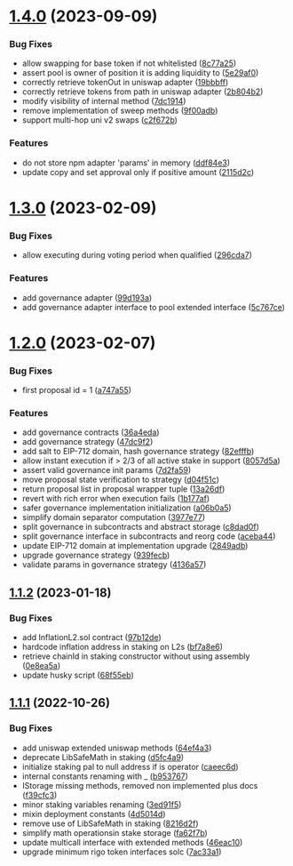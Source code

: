 # [1.4.0](https://github.com/rigoblock/v3-contracts/compare/v1.3.0...v1.4.0) (2023-09-09)


### Bug Fixes

* allow swapping for base token if not whitelisted ([8c77a25](https://github.com/rigoblock/v3-contracts/commit/8c77a257a91e6987c0858d73aa654323e2c7205d))
* assert pool is owner of position it is adding liquidity to ([5e29af0](https://github.com/rigoblock/v3-contracts/commit/5e29af00ae875bf2a857adc488015a43668a7d79))
* correctly retrieve tokenOut in uniswap adapter ([19bbbff](https://github.com/rigoblock/v3-contracts/commit/19bbbff856660f46f38bfe875ada13eee17ed35e))
* correctly retrieve tokens from path in uniswap adapter ([2b804b2](https://github.com/rigoblock/v3-contracts/commit/2b804b2a3efe7c5accec3669aba04ca6277cc666))
* modify visibility of internal method ([7dc1914](https://github.com/rigoblock/v3-contracts/commit/7dc19148ca3e23e5699f1abba3e24ef3d8c6aa44))
* remove implementation of sweep methods ([9f00adb](https://github.com/rigoblock/v3-contracts/commit/9f00adb9b1c23d0f2ed45d3dedfe567379035a15))
* support multi-hop uni v2 swaps ([c2f672b](https://github.com/rigoblock/v3-contracts/commit/c2f672b77f0467e67b394b745feabe1e078d8b64))


### Features

* do not store npm adapter 'params' in memory ([ddf84e3](https://github.com/rigoblock/v3-contracts/commit/ddf84e3c45aac763b841f314ef1f9f69fa2698d6))
* update copy and set approval only if positive amount ([2115d2c](https://github.com/rigoblock/v3-contracts/commit/2115d2cea55d740426d4560aa3c970acf9c50a0e))



# [1.3.0](https://github.com/rigoblock/v3-contracts/compare/v1.2.0...v1.3.0) (2023-02-09)


### Bug Fixes

* allow executing during voting period when qualified ([296cda7](https://github.com/rigoblock/v3-contracts/commit/296cda79c9dd418c4bd6b11cac594a58c66de874))


### Features

* add governance adapter ([99d193a](https://github.com/rigoblock/v3-contracts/commit/99d193a2cc77ff1783689eec8b16eaa59c261b9f))
* add governance adapter interface to pool extended interface ([5c767ce](https://github.com/rigoblock/v3-contracts/commit/5c767ce567f05572a3257ebd5a65ce4e9cb694ce))



# [1.2.0](https://github.com/rigoblock/v3-contracts/compare/v1.1.2...v1.2.0) (2023-02-07)


### Bug Fixes

* first proposal id = 1 ([a747a55](https://github.com/rigoblock/v3-contracts/commit/a747a558e77260b2c3398f53f5db73cea8a0799c))


### Features

* add governance contracts ([36a4eda](https://github.com/rigoblock/v3-contracts/commit/36a4eda8b0440b6971c8de740390e1fd21d4a929))
* add governance strategy ([47dc9f2](https://github.com/rigoblock/v3-contracts/commit/47dc9f20ec5032fd41983d2f2699af0a216d3dab))
* add salt to EIP-712 domain, hash governance strategy ([82efffb](https://github.com/rigoblock/v3-contracts/commit/82efffbcd6ca971c3a5ba4e3487e23305d0606b8))
* allow instant execution if > 2/3 of all active stake in support ([8057d5a](https://github.com/rigoblock/v3-contracts/commit/8057d5ae06fb7e06563b8df0b807a79b84f86ba2))
* assert valid governance init params ([7d2fa59](https://github.com/rigoblock/v3-contracts/commit/7d2fa5984c1870b27ede72fc448bdb32e22024ee))
* move proposal state verification to strategy ([d04f51c](https://github.com/rigoblock/v3-contracts/commit/d04f51c834017f5a60b305644bf49bef2960dc10))
* return proposal list in proposal wrapper tuple ([13a26df](https://github.com/rigoblock/v3-contracts/commit/13a26df2a092382ad37dd7edfcef6cfec3c869e7))
* revert with rich error when execution fails ([1b177af](https://github.com/rigoblock/v3-contracts/commit/1b177af2ad91c7af7eea880bbc1bb87394c1b4c5))
* safer governance implementation initialization ([a06b0a5](https://github.com/rigoblock/v3-contracts/commit/a06b0a5efa4ef84ea2367f745ed0ddab69cd0ce9))
* simplify domain separator computation ([3977e77](https://github.com/rigoblock/v3-contracts/commit/3977e77a291817523c06e3a7c3104e40ebb80d4e))
* split governance in subcontracts and abstract storage ([c8dad0f](https://github.com/rigoblock/v3-contracts/commit/c8dad0fd43f6b7629973e838ee8361347c50cb47))
* split governance interface in subcontracts and reorg code ([aceba44](https://github.com/rigoblock/v3-contracts/commit/aceba444e151ccba5d596cc43495ef7bc3d948f7))
* update EIP-712 domain at implementation upgrade ([2849adb](https://github.com/rigoblock/v3-contracts/commit/2849adbe4b28d25652b88b6a6f22418eb56a21cc))
* upgrade governance strategy ([939fecb](https://github.com/rigoblock/v3-contracts/commit/939fecb67436f359c6b55403cb914a77e346ddf2))
* validate params in governance strategy ([4136a57](https://github.com/rigoblock/v3-contracts/commit/4136a576c9edf4334e65137e2b267e2315a68c87))



## [1.1.2](https://github.com/rigoblock/v3-contracts/compare/v1.1.1...v1.1.2) (2023-01-18)


### Bug Fixes

* add InflationL2.sol contract ([97b12de](https://github.com/rigoblock/v3-contracts/commit/97b12de06b275f9f6863317895c2d1b096dd211d))
* hardcode inflation address in staking on L2s ([bf7a8e6](https://github.com/rigoblock/v3-contracts/commit/bf7a8e6d23b8564f7b34f67dda73f0c45a2ea32b))
* retrieve chainId in staking constructor without using assembly ([0e8ea5a](https://github.com/rigoblock/v3-contracts/commit/0e8ea5afc7fe0d94dbd0d42984fcd49213a2a8b3))
* update husky script ([68f55eb](https://github.com/rigoblock/v3-contracts/commit/68f55eb991eef0fe7dfe0312d4e9199440ced2cf))



## [1.1.1](https://github.com/rigoblock/v3-contracts/compare/v1.1.0...v1.1.1) (2022-10-26)


### Bug Fixes

* add uniswap extended uniswap methods ([64ef4a3](https://github.com/rigoblock/v3-contracts/commit/64ef4a3c3a22c537e975017732332af53f32740f))
* deprecate LibSafeMath in staking ([d5fc4a9](https://github.com/rigoblock/v3-contracts/commit/d5fc4a9ba679bf990b96d79b3e94348416113bcc))
* initialize staking pal to null address if is operator ([caeec6d](https://github.com/rigoblock/v3-contracts/commit/caeec6dffd977a346406bc6ac9305680eb888956))
* internal constants renaming with _ ([b953767](https://github.com/rigoblock/v3-contracts/commit/b95376752c8f93bd5688a3e50cd51dc01514ef1e))
* IStorage missing methods, removed non implemented plus docs ([f39cfc3](https://github.com/rigoblock/v3-contracts/commit/f39cfc3204b21639f9337220329e84b1e6948542))
* minor staking variables renaming ([3ed91f5](https://github.com/rigoblock/v3-contracts/commit/3ed91f51e76f5e428220d04d8a58a94758b76f3e))
* mixin deployment constants ([4d5014d](https://github.com/rigoblock/v3-contracts/commit/4d5014d3aed9691754059ab517ad50ddac12cc1c))
* remove use of LibSafeMath in staking ([8216d2f](https://github.com/rigoblock/v3-contracts/commit/8216d2f66b17fd03580e424c4c51db5bad2e582a))
* simplify math operationsin stake storage ([fa62f7b](https://github.com/rigoblock/v3-contracts/commit/fa62f7ba79fa963eb76ea0cc3216a6fc18831dcf))
* update multicall interface with extended methods ([46eac10](https://github.com/rigoblock/v3-contracts/commit/46eac10706ce5462d0bb84551f414a40f17c7928))
* upgrade minimum rigo token interfaces solc ([7ac33a1](https://github.com/rigoblock/v3-contracts/commit/7ac33a1394e8f3a5489743156df6318d237b8583))



